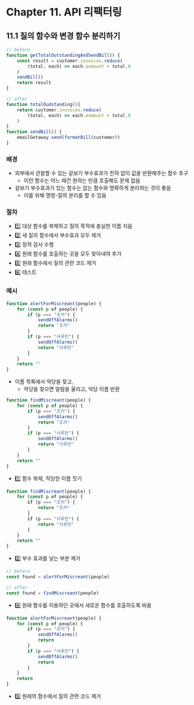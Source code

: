 # Chapter 11. API 리팩터링

## 11.1 질의 함수와 변경 함수 분리하기

```js
// before
function getTotalOutstandingAndSendBill() {
    const result = customer.invoices.reduce(
        (total, each) => each.aamount + total,0
    )
    sendBill()
    return result
}

// after
function totalOudstanding(){
    return customer.invoices.reduce(
        (total, each) => each.aamount + total,0
    )
}
function sendBill() {
    emailGetaway.send(formatBill(customer))
}
```

### 배경

- 외부에서 관찰할 수 있는 겉보기 부수효과가 전혀 없이 값을 반환해주는 함수 추구
    - 이런 함수는 어느 때건 원하는 만큼 호출해도 문제 없음
- 겉보기 부수효과가 있는 함수는 없는 함수와 명확하게 분리하는 것이 좋음
    - 이를 위해 명령-질의 분리를 할 수 있음

### 절차

- 1️⃣ 대상 함수를 복제하고 질의 목적에 충실한 이름 지음
- 2️⃣ 새 질의 함수에서 부수효과 모두 제거
- 3️⃣ 정적 검사 수행
- 4️⃣ 원래 함수를 호출하는 곳을 모두 찾아내여 추가
- 5️⃣ 원래 함수에서 질의 관련 코드 제거
- 6️⃣ 테스트

### 예시

```js
function alertForMiscreant(people) {
    for (const p of people) {
        if (p === "조커") {
            sendOffAlarms()
            return "조커"
        }
        if (p === "사루만") {
            sendOffAlarms()
            return "사루만"
        }
    }
    return ""
}
```

- 이름 목록에서 악당을 찾고, 
    - 악당을 찾으면 알람을 울리고, 악당 이름 반환

```js
function findMiscreant(people) {
    for (const p of people) {
        if (p === "조커") {
            sendOffAlarms()
            return "조커"
        }
        if (p === "사루만") {
            sendOffAlarms()
            return "사루만"
        }
    }
    return ""
}
```

- 1️⃣ 함수 복제, 적당한 이름 짓기

```js
function findMiscreant(people) {
    for (const p of people) {
        if (p === "조커") {
            return "조커"
        }
        if (p === "사루만") {
            return "사루만"
        }
    }
    return ""
}
```

- 2️⃣ 부수 효과를 낳는 부분 제거

```js
// before
const found = alertForMiscreant(people)

// after
const found = findMiscreant(people)
```

- 4️⃣ 원래 함수를 이용하던 곳에서 새로운 함수를 호출하도록 바꿈

```js
function alertForMiscreant(people) {
    for (const p of people) {
        if (p === "조커") {
            sendOffAlarms()
            return
        }
        if (p === "사루만") {
            sendOffAlarms()
            return
        }
    }
    return
}
```

- 5️⃣ 원래의 함수에서 질의 관련 코드 제거